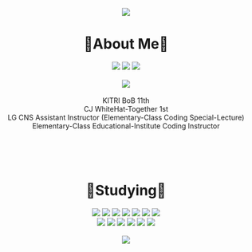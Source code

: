 <div align="center">

<img src="https://capsule-render.vercel.app/api?type=Waving&color=0:B993D6,100:e35d5b&height=200&section=header&fontAlign=85&fontAlignY=40&text=Hello!&fontSize=60&fontColor=dedad1" /><br/>

# 👋About Me👋 #
<a href="https://www.instagram.com/dahye02114/"><img src="https://img.shields.io/badge/Instagram-EB959B?style=flat-square&logo=instagram&logoColor=white"/></a>
<a href="https://www.facebook.com/profile.php?id=100018633610910"><img src="https://img.shields.io/badge/Facebook-83A2EB?style=flat-square&logo=facebook&logoColor=white"/></a>
<a href="https://dajjang.tistory.com/"><img src="https://img.shields.io/badge/Tistory-EB9B6E?style=flat-square&logo=tistory&logoColor=white"/></a><br/><br/>
<a href="https://hits.seeyoufarm.com"><img src="https://hits.seeyoufarm.com/api/count/incr/badge.svg?url=https%3A%2F%2Fgithub.com%2FDahye02%2F&count_bg=%23E9C5C5&title_bg=%23E18D8D&icon=github.svg&icon_color=%23FFFFFF&title=Visit&edge_flat=false"/></a><br/><br/>
KITRI BoB 11th<br/>
CJ WhiteHat-Together 1st<br/>
LG CNS Assistant Instructor (Elementary-Class Coding Special-Lecture)<br/>
Elementary-Class Educational-Institute Coding Instructor<br/>

<br/><br/><br/>
# :notebook_with_decorative_cover:Studying:notebook_with_decorative_cover: #
<img src="https://img.shields.io/badge/C-A8B9CC?style=flag-square&logo=C&logoColor=white"></img>
<img src="https://img.shields.io/badge/C++-00599C?style=flag-square&logo=C%2B%2B&logoColor=white"></img>
<img src="https://img.shields.io/badge/Java-92ACEB?style=flag-square&logo=Java&logoColor=black"></img>
<img src="https://img.shields.io/badge/Python-3776AB?style=flag-square&logo=Python&logoColor=white"></img>
<img src="https://img.shields.io/badge/JavaScript-F7DF1E?style=flag-square&logo=JavaScript&logoColor=white"></img>
<img src="https://img.shields.io/badge/PHP-777BB4?style=flag-square&logo=PHP&logoColor=white"></img>
<img src="https://img.shields.io/badge/HTML-E34F26?style=flag-square&logo=HTML5&logoColor=white"></img><br/>
<img src="https://img.shields.io/badge/CSS-1572B6?style=flag-square&logo=CSS3&logoColor=white"></img>
<img src="https://img.shields.io/badge/Git-F05032?style=flag-square&logo=Git&logoColor=white"></img>
<img src="https://img.shields.io/badge/MySQL-4479A1?style=flag-square&logo=MySQL&logoColor=white"></img>
<img src="https://img.shields.io/badge/Linux-FCC624?style=flag-square&logo=Linux&logoColor=white"></img>
<img src="https://img.shields.io/badge/Ubuntu-E95420?style=flag-square&logo=Ubuntu&logoColor=white"></img>
<img src="https://img.shields.io/badge/CentOS-262577?style=flag-square&logo=CentOS&logoColor=white"></img>
<br/><br/>
<img src="https://capsule-render.vercel.app/api?type=Waving&color=0:B993D6,100:e35d5b&height=100&section=footer" />
</div>
<br/><br/><br/><br/>
<!--
**Dahye02/Dahye02** is a ✨ _special_ ✨ repository because its `README.md` (this file) appears on your GitHub profile.

Here are some ideas to get you started:

- 🔭 I’m currently working on ...
- 🌱 I’m currently learning ...
- 👯 I’m looking to collaborate on ...
- 🤔 I’m looking for help with ...
- 💬 Ask me about ...
- 📫 How to reach me: ...
- 😄 Pronouns: ...
- ⚡ Fun fact: ...
-->

